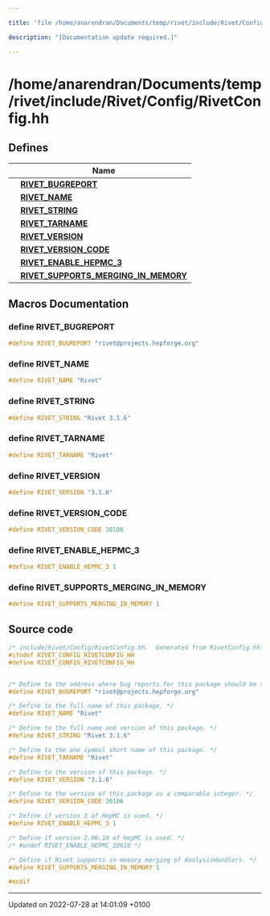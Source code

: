 ```yaml
---

title: 'file /home/anarendran/Documents/temp/rivet/include/Rivet/Config/RivetConfig.hh'

description: "[Documentation update required.]"

---
```


# /home/anarendran/Documents/temp/rivet/include/Rivet/Config/RivetConfig.hh



## Defines

|                | Name           |
| -------------- | -------------- |
|  | **[RIVET_BUGREPORT](http://example.org/files/rivetconfig_8hh/#define-rivet-bugreport)**  |
|  | **[RIVET_NAME](http://example.org/files/rivetconfig_8hh/#define-rivet-name)**  |
|  | **[RIVET_STRING](http://example.org/files/rivetconfig_8hh/#define-rivet-string)**  |
|  | **[RIVET_TARNAME](http://example.org/files/rivetconfig_8hh/#define-rivet-tarname)**  |
|  | **[RIVET_VERSION](http://example.org/files/rivetconfig_8hh/#define-rivet-version)**  |
|  | **[RIVET_VERSION_CODE](http://example.org/files/rivetconfig_8hh/#define-rivet-version-code)**  |
|  | **[RIVET_ENABLE_HEPMC_3](http://example.org/files/rivetconfig_8hh/#define-rivet-enable-hepmc-3)**  |
|  | **[RIVET_SUPPORTS_MERGING_IN_MEMORY](http://example.org/files/rivetconfig_8hh/#define-rivet-supports-merging-in-memory)**  |




## Macros Documentation

### define RIVET_BUGREPORT

```cpp
#define RIVET_BUGREPORT "rivet@projects.hepforge.org"
```


### define RIVET_NAME

```cpp
#define RIVET_NAME "Rivet"
```


### define RIVET_STRING

```cpp
#define RIVET_STRING "Rivet 3.1.6"
```


### define RIVET_TARNAME

```cpp
#define RIVET_TARNAME "Rivet"
```


### define RIVET_VERSION

```cpp
#define RIVET_VERSION "3.1.6"
```


### define RIVET_VERSION_CODE

```cpp
#define RIVET_VERSION_CODE 30106
```


### define RIVET_ENABLE_HEPMC_3

```cpp
#define RIVET_ENABLE_HEPMC_3 1
```


### define RIVET_SUPPORTS_MERGING_IN_MEMORY

```cpp
#define RIVET_SUPPORTS_MERGING_IN_MEMORY 1
```


## Source code

```cpp
/* include/Rivet/Config/RivetConfig.hh.  Generated from RivetConfig.hh.in by configure.  */
#ifndef RIVET_CONFIG_RIVETCONFIG_HH
#define RIVET_CONFIG_RIVETCONFIG_HH


/* Define to the address where bug reports for this package should be sent. */
#define RIVET_BUGREPORT "rivet@projects.hepforge.org"

/* Define to the full name of this package. */
#define RIVET_NAME "Rivet"

/* Define to the full name and version of this package. */
#define RIVET_STRING "Rivet 3.1.6"

/* Define to the one symbol short name of this package. */
#define RIVET_TARNAME "Rivet"

/* Define to the version of this package. */
#define RIVET_VERSION "3.1.6"

/* Define to the version of this package as a comparable integer. */
#define RIVET_VERSION_CODE 30106

/* Define if version 3 of HepMC is used. */
#define RIVET_ENABLE_HEPMC_3 1

/* Define if version 2.06.10 of HepMC is used. */
/* #undef RIVET_ENABLE_HEPMC_20610 */

/* Define if Rivet supports in-memory merging of AnalysisHandlers. */
#define RIVET_SUPPORTS_MERGING_IN_MEMORY 1

#endif
```


-------------------------------

Updated on 2022-07-28 at 14:01:09 +0100
